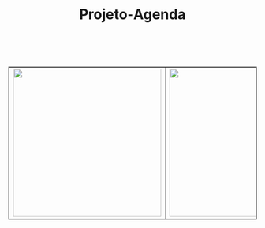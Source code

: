 <h1 align="center"> Projeto-Agenda <h1>

<table border="1">
<tr>
<td><img src="https://user-images.githubusercontent.com/61218420/110212051-4b557880-7e78-11eb-815e-0fafa6475d53.png" width="300"></td><br>
<td><img src="https://user-images.githubusercontent.com/61218420/110212136-b901a480-7e78-11eb-869c-ccad4b153b07.png" width="300"></td>
</tr>
</table>
